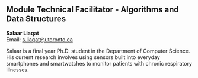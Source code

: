 ## Module Technical Facilitator - Algorithms and Data Structures

**Salaar Liaqat**  
Email: s.liaqat@utoronto.ca  

Salaar is a final year Ph.D. student in the Department of Computer Science. His current research involves using sensors built into everyday smartphones and smartwatches to monitor patients with chronic respiratory illnesses.